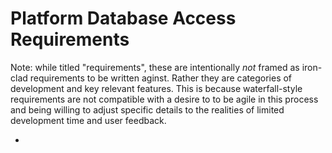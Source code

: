 # Platform Database Access Requirements

Note: while titled "requirements", these are intentionally *not* framed as iron-clad requirements to be written aginst.  Rather they are categories of development and key relevant features.  This is because waterfall-style requirements are not compatible with a desire to to be agile in this process and being willing to adjust specific details to the  realities of limited development time and user feedback.

* 